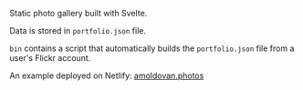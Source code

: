 Static photo gallery built with Svelte.

Data is stored in `portfolio.json` file.

`bin` contains a script that automatically builds the `portfolio.json` file from a user's Flickr account.

An example deployed on Netlify: [amoldovan.photos](https://amoldovan.photos)


